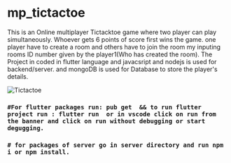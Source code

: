 # mp_tictactoe

This is an Online multiplayer Tictacktoe game where two player can play simultaneously. Whoever gets 6 points of score first wins the game. one player have to create a room and others have to join the room my inputing rooms ID number given by the player1(Who has created the room). The Project in coded in flutter language and javacsript and nodejs is used for backend/server. and mongoDB is used for Database to store the player's details.

![Tictactoe](https://user-images.githubusercontent.com/81036521/177798657-de5dfd5f-d04d-437f-bc6e-1293e90b4b16.png)

### `#For flutter packages run: pub get  && to run flutter project run : flutter run  or in vscode click on run from the banner and click on run without debugging or start degugging.`

### `# for packages of server go in server directory and run npm i or npm install.`
